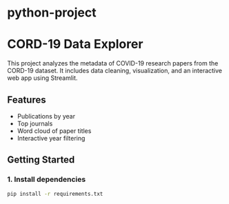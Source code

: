 # python-project
# CORD-19 Data Explorer

This project analyzes the metadata of COVID-19 research papers from the CORD-19 dataset. It includes data cleaning, visualization, and an interactive web app using Streamlit.

## Features

- Publications by year
- Top journals
- Word cloud of paper titles
- Interactive year filtering

## Getting Started

### 1. Install dependencies

```bash
pip install -r requirements.txt
